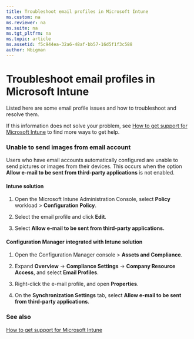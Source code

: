 ```yaml
---
title: Troubleshoot email profiles in Microsoft Intune
ms.custom: na
ms.reviewer: na
ms.suite: na
ms.tgt_pltfrm: na
ms.topic: article
ms.assetid: f5c944ea-32a6-48af-bb57-16d5f1f3c588
author: Nbigman
---
```

# Troubleshoot email profiles in Microsoft Intune
Listed here are some email profile issues and how to troubleshoot and resolve them.

If this information does not solve your problem, see [How to get support for Microsoft Intune](how-to-get-support-for-microsoft-intune.md) to find more ways to get help.


### Unable to send images from  email account
Users who have email accounts automatically configured are unable to send pictures or images from their devices.
This occurs when the option **Allow e-mail to be sent from third-party applications** is not enabled.

#### Intune solution

1.  Open the Microsoft Intune Administration Console, select **Policy** workload &gt; **Configuration Policy**.

2.  Select the email profile and click **Edit**.

3.  Select **Allow e-mail to be sent from third-party applications.**

#### Configuration Manager integrated with Intune solution

1.  Open the Configuration Manager console &gt; **Assets and Compliance**.

2.  Expand **Overview** -&gt; **Compliance Settings** -&gt; **Company Resource Access**, and select **Email Profiles**.

3.  Right-click the e-mail profile, and open **Properties**.

4.  On the **Synchronization Settings** tab, select **Allow e-mail to be sent from third-party applications**.

### See also
[How to get support for Microsoft Intune](how-to-get-support-for-microsoft-intune.md)
